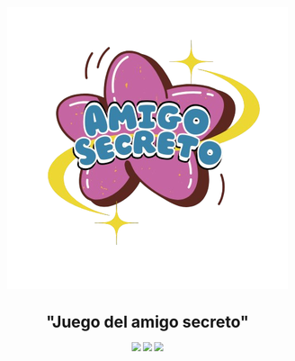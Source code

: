<div align="center">
 <img src="https://github.com/Haco31/Amigo-secreto/blob/df63cd8925c6442774780d33067d5462567abc6e/Imagenes-del-proyecto/Rimberio__2_-removebg-preview.png" alt="Amigo_Secreto">
</div>

<h1 align="center">"Juego del amigo secreto"</h1>

<p align="center">
  <img src="https://img.shields.io/badge/STATUS-EN%20DESAROLLO-blue">
  <img src="https://img.shields.io/github/stars/camilafernanda?style=social">
  <img src="https://img.shields.io/galaxytoolshed/created-date/Haco31/Amigo-secreto" style=plastic logoColor=%23896698 color=%23edd833>
</p>


